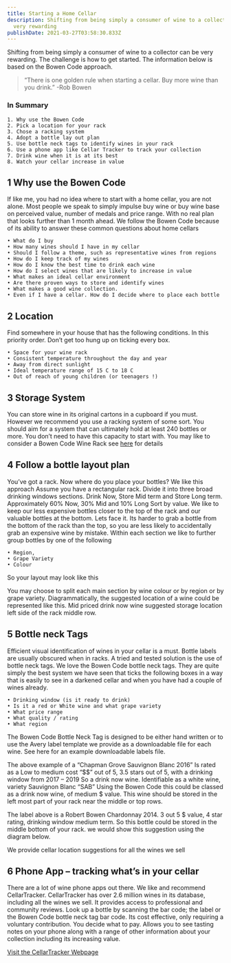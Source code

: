 ```yaml
---
title: Starting a Home Cellar
description: Shifting from being simply a consumer of wine to a collector can be
  very rewarding
publishDate: 2021-03-27T03:58:30.833Z
---
```


Shifting from being simply a consumer of wine to a collector can be very rewarding.
The challenge is how to get started.
The information below is based on the Bowen Code approach.

> “There is one golden rule when starting a cellar. Buy more wine than you drink.” -Rob Bowen

### In Summary

    1. Why use the Bowen Code
    2. Pick a location for your rack
    3. Chose a racking system 
    4. Adopt a bottle lay out plan
    5. Use bottle neck tags to identify wines in your rack
    6. Use a phone app like Cellar Tracker to track your collection 
    7. Drink wine when it is at its best
    8. Watch your cellar increase in value

## 1 Why use the Bowen Code
If like me, you had no idea where to start with a home cellar, you are not alone. Most people we speak to simply impulse buy wine or buy wine base on perceived value, number of medals and price range. With no real plan that looks further than 1 month ahead.
We follow the Bowen Code because of its ability to answer these common questions about home cellars

    • What do I buy
    • How many wines should I have in my cellar
    • Should I follow a theme, such as representative wines from regions
    • How do I keep track of my wines
    • How do I know the best time to drink each wine
    • How do I select wines that are likely to increase in value
    • What makes an ideal cellar environment
    • Are there proven ways to store and identify wines
    • What makes a good wine collection.
    • Even if I have a cellar. How do I decide where to place each bottle

## 2 Location
Find somewhere in your house that has the following conditions. In this priority order. Don’t get too hung up on ticking every box.

    • Space for your wine rack
    • Consistent temperature throughout the day and year
    • Away from direct sunlight
    • Ideal temperature range of 15 C to 18 C
    • Out of reach of young children (or teenagers !)

## 3 Storage System
You can store wine in its original cartons in a cupboard if you must. However we recommend you use a racking system of some sort. You should aim for a system that can ultimately hold at least 240 bottles or more. You don’t need to have this capacity to start with.
You may like to consider a Bowen Code Wine Rack see [here](https://australianliquoronline.com.au/collections/products/products/wine-rack-bowen-code-wine-rack-brackets) for details

<blog-image url="/staticAssets/StartingAHomeCellar/wine-rack.webp" alt-text="BowenCode Wine Rack Image"></blog-image>

## 4 Follow a bottle layout plan
You’ve got a rack. Now where do you place your bottles?
We like this approach
Assume you have a rectangular rack. Divide it into three broad drinking windows sections. Drink Now, Store Mid term and Store Long term. Approximately 60% Now, 30% Mid and 10% Long
Sort by value. We like to keep our less expensive bottles closer to the top of the rack and our valuable bottles at the bottom. Lets face it. Its harder to grab a bottle from the bottom of the rack than the top, so you are less likely to accidentally grab an expensive wine by mistake.
Within each section we like to further group bottles by one of the following

    • Region,
    • Grape Variety
    • Colour

So your layout may look like this

<blog-image url="/staticAssets/StartingAHomeCellar/rack-layout.webp" alt-text="Wine Rack Layout Image"></blog-image>

You may choose to split each main section by wine colour or by region or by grape variety.
Diagrammatically, the suggested location of a wine could be represented like this. Mid priced drink now wine suggested storage location left side of the rack middle row.

## 5 Bottle neck Tags
Efficient visual identification of wines in your cellar is a must. Bottle labels are usually obscured when in racks. A tried and tested solution is the use of bottle neck tags.
We love the Bowen Code bottle neck tags. They are quite simply the best system we have seen that ticks the following boxes in a way that is easily to see in a darkened cellar and when you have had a couple of wines already.

<blog-image url="/staticAssets/StartingAHomeCellar/neck-tags.webp" alt-text="BowenCode Bottle Neck Tags Image"></blog-image>

    • Drinking window (is it ready to drink)
    • Is it a red or White wine and what grape variety
    • What price range
    • What quality / rating
    • What region
    
The Bowen Code Bottle Neck Tag is designed to be either hand written or to use the Avery label template we provide as a downloadable file for each wine. See here for an example downloadable labels file.

<blog-image url="/staticAssets/StartingAHomeCellar/example-neck-tag.webp" alt-text="BowenCode Bottle Neck Tags Image"></blog-image>
<blog-image url="/staticAssets/StartingAHomeCellar/rack-pos-01.webp" alt-text="Rack Position 01 Image"></blog-image>

The above example of a “Chapman Grove Sauvignon Blanc 2016” 
Is rated as a Low to medium cost “$$” out of 5, 3.5 stars out of 5, with a drinking window from 2017 – 2019 So a drink now wine. Identifiable as a white wine, variety Sauvignon Blanc “SAB” Using the Bowen Code this could be classed as a drink now wine, of medium $ value. This wine should be stored in the left most part of your rack near the middle or top rows. 

<blog-image url="/staticAssets/StartingAHomeCellar/example-neck-tag-02.webp" alt-text="BowenCode Bottle Neck Tags Image"></blog-image>

The label above is a Robert Bowen Chardonnay 2014. 3 out 5 $ value, 4 star rating, drinking window medium term. So this bottle could be stored in the middle bottom of your rack.
we would show this suggestion using the diagram below.

<blog-image url="/staticAssets/StartingAHomeCellar/rack-pos-02.webp" alt-text="Rack Position 02 Image"></blog-image>


We provide cellar location suggestions for all the wines we sell
## 6 Phone App – tracking what’s in your cellar
There are a lot of wine phone apps out there. We like and recommend CellarTracker. CellarTracker has over 2.6 million wines in its database, including all the wines we sell.
It provides access to professional and community reviews.
Look up a bottle by scanning the bar code; the label or the Bowen Code bottle neck tag bar code.
Its cost effective, only requiring a voluntary contribution. You decide what to pay.
Allows you to see tasting notes on your phone along with a range of other information about your collection including its increasing value.

[Visit the CellarTracker Webpage](https://www.cellartracker.com)

<blog-image url="/staticAssets/StartingAHomeCellar/cellar-tracker.webp" alt-text="Cellar Tracker Image"></blog-image>



